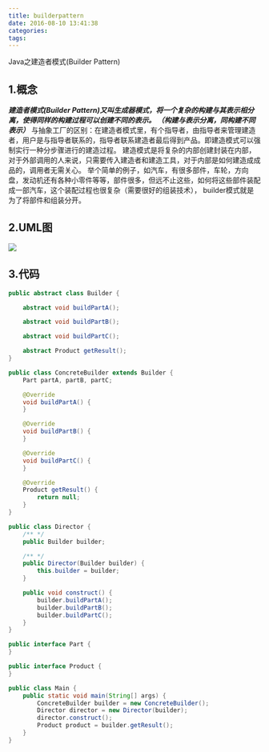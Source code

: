 ```yaml
---
title: builderpattern
date: 2016-08-10 13:41:38
categories:
tags:
---
```

Java之建造者模式(Builder Pattern)
<!-- more -->
## 1.概念

***建造者模式(Builder Pattern)又叫生成器模式，将一个复杂的构建与其表示相分离，使得同样的构建过程可以创建不同的表示。 （构建与表示分离，同构建不同表示）***
与抽象工厂的区别：在建造者模式里，有个指导者，由指导者来管理建造者，用户是与指导者联系的，指导者联系建造者最后得到产品。即建造模式可以强制实行一种分步骤进行的建造过程。
建造模式是将复杂的内部创建封装在内部，对于外部调用的人来说，只需要传入建造者和建造工具，对于内部是如何建造成成品的，调用者无需关心。
举个简单的例子，如汽车，有很多部件，车轮，方向盘，发动机还有各种小零件等等，部件很多，但远不止这些，如何将这些部件装配成一部汽车，这个装配过程也很复杂（需要很好的组装技术）， builder模式就是为了将部件和组装分开。
## 2.UML图
![](builder.jpg)
## 3.代码
```java
public abstract class Builder {

    abstract void buildPartA();

    abstract void buildPartB();

    abstract void buildPartC();

    abstract Product getResult();
}

public class ConcreteBuilder extends Builder {
    Part partA, partB, partC;

    @Override
    void buildPartA() {
    }

    @Override
    void buildPartB() {
    }

    @Override
    void buildPartC() {
    }

    @Override
    Product getResult() {
        return null;
    }
}

public class Director {
    /** */
    public Builder builder;

    /** */
    public Director(Builder builder) {
        this.builder = builder;
    }

    public void construct() {
        builder.buildPartA();
        builder.buildPartB();
        builder.buildPartC();
    }
}

public interface Part {
}

public interface Product {
}

public class Main {
    public static void main(String[] args) {
        ConcreteBuilder builder = new ConcreteBuilder();
        Director director = new Director(builder);
        director.construct();
        Product product = builder.getResult();
    }
}
```

    